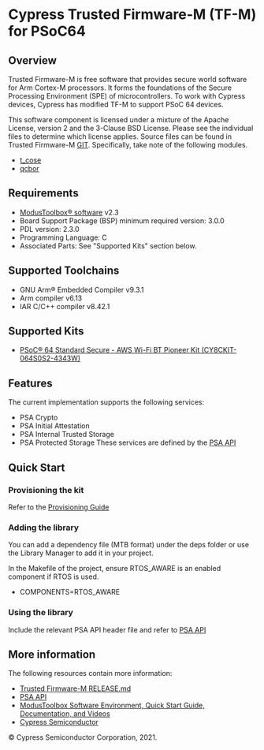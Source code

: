 # Cypress Trusted Firmware-M (TF-M) for PSoC64

## Overview

Trusted Firmware-M is free software that provides secure world software for Arm Cortex-M processors. It forms the foundations
of the Secure Processing Environment (SPE) of microcontrollers. To work with Cypress devices, Cypress has modified TF-M to support PSoC 64 devices.

This software component is licensed under a mixture of the Apache License, version 2 and the 3-Clause BSD License. Please see the individual files to determine which license applies. Source files can be found in Trusted Firmware-M [GIT](https://git.trustedfirmware.org/trusted-firmware-m.git). Specifically, take note of the following modules.
* [t_cose](https://git.trustedfirmware.org/TF-M/trusted-firmware-m.git/tree/lib/ext/t_cose/LICENSE)
* [qcbor](https://git.trustedfirmware.org/TF-M/trusted-firmware-m.git/tree/lib/ext/qcbor/README.md)


## Requirements

* [ModusToolbox® software](https://www.cypress.com/products/modustoolbox-software-environment) v2.3
* Board Support Package (BSP) minimum required version: 3.0.0
* PDL version: 2.3.0
* Programming Language: C
* Associated Parts: See "Supported Kits" section below.

## Supported Toolchains

* GNU Arm® Embedded Compiler v9.3.1
* Arm compiler v6.13
* IAR C/C++ compiler v8.42.1

## Supported Kits

* [PSoC® 64 Standard Secure - AWS Wi-Fi BT Pioneer Kit (CY8CKIT-064S0S2-4343W)](https://www.cypress.com/documentation/development-kitsboards/psoc-64-standard-secure-aws-wi-fi-bt-pioneer-kit-cy8ckit)

## Features

The current implementation supports the following services:
* PSA Crypto
* PSA Initial Attestation
* PSA Internal Trusted Storage
* PSA Protected Storage
These services are defined by the [PSA API](https://github.com/ARM-software/psa-arch-tests/tree/master/api-specs)

## Quick Start

### Provisioning the kit
Refer to the [Provisioning Guide](https://www.cypress.com/file/521106/download)

### Adding the library

You can add a dependency file (MTB format) under the deps folder or use the Library Manager to add it in your project.

In the Makefile of the project, ensure RTOS_AWARE is an enabled component if RTOS is used.
* COMPONENTS=RTOS_AWARE

### Using the library

Include the relevant PSA API header file and refer to [PSA API](https://github.com/ARM-software/psa-arch-tests/tree/master/api-specs)

## More information
The following resources contain more information:
* [Trusted Firmware-M RELEASE.md](./RELEASE.md)
* [PSA API](https://github.com/ARM-software/psa-arch-tests/tree/master/api-specs)
* [ModusToolbox Software Environment, Quick Start Guide, Documentation, and Videos](https://www.cypress.com/products/modustoolbox-software-environment)
* [Cypress Semiconductor](http://www.cypress.com)

© Cypress Semiconductor Corporation, 2021.
